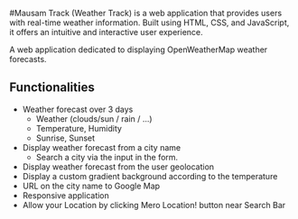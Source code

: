 #Mausam Track (Weather Track) is a web application that provides 
users with real-time weather information. Built using HTML, CSS, and
JavaScript, it offers an intuitive and interactive user experience.

A web application dedicated to displaying OpenWeatherMap weather forecasts.




## Functionalities

- Weather forecast over 3 days
    - Weather (clouds/sun / rain / ...)
    - Temperature, Humidity
    - Sunrise, Sunset
- Display weather forecast from a city name
    - Search a city via the input in the form.
- Display weather forecast from the user geolocation
- Display a custom gradient background according to the temperature
- URL on the city name to Google Map
- Responsive application
- Allow your Location by clicking Mero Location! button near Search Bar
